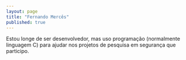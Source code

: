 ```yaml
---
layout: page
title: "Fernando Mercês"
published: true
---
```

Estou longe de ser desenvolvedor, mas uso programação (normalmente linguagem C) para ajudar nos projetos de pesquisa em segurança que participo.
